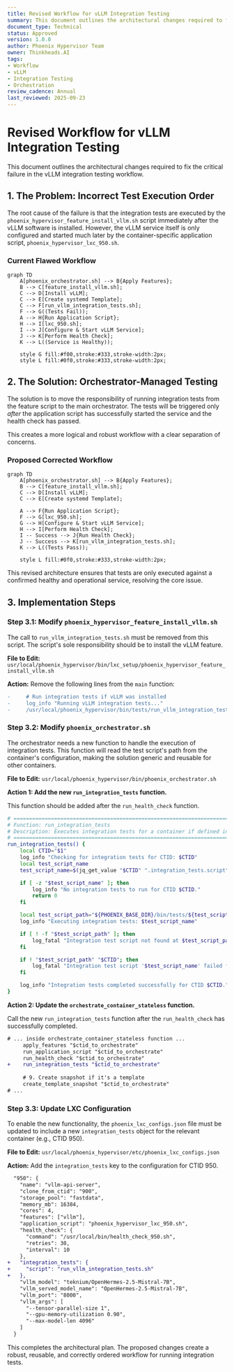 ```yaml
---
title: Revised Workflow for vLLM Integration Testing
summary: This document outlines the architectural changes required to fix the critical failure in the vLLM integration testing workflow.
document_type: Technical
status: Approved
version: 1.0.0
author: Phoenix Hypervisor Team
owner: Thinkheads.AI
tags:
- Workflow
- vLLM
- Integration Testing
- Orchestration
review_cadence: Annual
last_reviewed: 2025-09-23
---
```


# Revised Workflow for vLLM Integration Testing

This document outlines the architectural changes required to fix the critical failure in the vLLM integration testing workflow.

## 1. The Problem: Incorrect Test Execution Order

The root cause of the failure is that the integration tests are executed by the `phoenix_hypervisor_feature_install_vllm.sh` script immediately after the vLLM software is installed. However, the vLLM service itself is only configured and started much later by the container-specific application script, `phoenix_hypervisor_lxc_950.sh`.

### Current Flawed Workflow

```mermaid
graph TD
    A[phoenix_orchestrator.sh] --> B{Apply Features};
    B --> C[feature_install_vllm.sh];
    C --> D[Install vLLM];
    C --> E[Create systemd Template];
    C --> F[run_vllm_integration_tests.sh];
    F --> G((Tests Fail));
    A --> H{Run Application Script};
    H --> I[lxc_950.sh];
    I --> J[Configure & Start vLLM Service];
    J --> K[Perform Health Check];
    K --> L((Service is Healthy));

    style G fill:#f00,stroke:#333,stroke-width:2px;
    style L fill:#0f0,stroke:#333,stroke-width:2px;
```

## 2. The Solution: Orchestrator-Managed Testing

The solution is to move the responsibility of running integration tests from the feature script to the main orchestrator. The tests will be triggered only *after* the application script has successfully started the service and the health check has passed.

This creates a more logical and robust workflow with a clear separation of concerns.

### Proposed Corrected Workflow

```mermaid
graph TD
    A[phoenix_orchestrator.sh] --> B{Apply Features};
    B --> C[feature_install_vllm.sh];
    C --> D[Install vLLM];
    C --> E[Create systemd Template];
    
    A --> F{Run Application Script};
    F --> G[lxc_950.sh];
    G --> H[Configure & Start vLLM Service];
    H --> I[Perform Health Check];
    I -- Success --> J{Run Health Check};
    J -- Success --> K[run_vllm_integration_tests.sh];
    K --> L((Tests Pass));

    style L fill:#0f0,stroke:#333,stroke-width:2px;
```

This revised architecture ensures that tests are only executed against a confirmed healthy and operational service, resolving the core issue.


## 3. Implementation Steps

### Step 3.1: Modify `phoenix_hypervisor_feature_install_vllm.sh`

The call to `run_vllm_integration_tests.sh` must be removed from this script. The script's sole responsibility should be to install the vLLM feature.

**File to Edit:** `usr/local/phoenix_hypervisor/bin/lxc_setup/phoenix_hypervisor_feature_install_vllm.sh`

**Action:** Remove the following lines from the `main` function:

```diff
-     # Run integration tests if vLLM was installed
-     log_info "Running vLLM integration tests..."
-     /usr/local/phoenix_hypervisor/bin/tests/run_vllm_integration_tests.sh "$CTID"
```


### Step 3.2: Modify `phoenix_orchestrator.sh`

The orchestrator needs a new function to handle the execution of integration tests. This function will read the test script's path from the container's configuration, making the solution generic and reusable for other containers.

**File to Edit:** `usr/local/phoenix_hypervisor/bin/phoenix_orchestrator.sh`

**Action 1: Add the new `run_integration_tests` function.**

This function should be added after the `run_health_check` function.

```bash
# =====================================================================================
# Function: run_integration_tests
# Description: Executes integration tests for a container if defined in the configuration.
# =====================================================================================
run_integration_tests() {
    local CTID="$1"
    log_info "Checking for integration tests for CTID: $CTID"
    local test_script_name
    test_script_name=$(jq_get_value "$CTID" ".integration_tests.script" || echo "")

    if [ -z "$test_script_name" ]; then
        log_info "No integration tests to run for CTID $CTID."
        return 0
    fi

    local test_script_path="${PHOENIX_BASE_DIR}/bin/tests/${test_script_name}"
    log_info "Executing integration tests: $test_script_name"

    if [ ! -f "$test_script_path" ]; then
        log_fatal "Integration test script not found at $test_script_path."
    fi

    if ! "$test_script_path" "$CTID"; then
        log_fatal "Integration test script '$test_script_name' failed for CTID $CTID."
    fi

    log_info "Integration tests completed successfully for CTID $CTID."
}
```

**Action 2: Update the `orchestrate_container_stateless` function.**

Call the new `run_integration_tests` function after the `run_health_check` has successfully completed.

```diff
# ... inside orchestrate_container_stateless function ...
     apply_features "$ctid_to_orchestrate"
     run_application_script "$ctid_to_orchestrate"
     run_health_check "$ctid_to_orchestrate"
+    run_integration_tests "$ctid_to_orchestrate"
 
     # 9. Create snapshot if it's a template
     create_template_snapshot "$ctid_to_orchestrate"
# ...
```


### Step 3.3: Update LXC Configuration

To enable the new functionality, the `phoenix_lxc_configs.json` file must be updated to include a new `integration_tests` object for the relevant container (e.g., CTID 950).

**File to Edit:** `usr/local/phoenix_hypervisor/etc/phoenix_lxc_configs.json`

**Action:** Add the `integration_tests` key to the configuration for CTID 950.

```diff
  "950": {
    "name": "vllm-api-server",
    "clone_from_ctid": "900",
    "storage_pool": "fastdata",
    "memory_mb": 16384,
    "cores": 4,
    "features": ["vllm"],
    "application_script": "phoenix_hypervisor_lxc_950.sh",
    "health_check": {
      "command": "/usr/local/bin/health_check_950.sh",
      "retries": 30,
      "interval": 10
    },
+   "integration_tests": {
+     "script": "run_vllm_integration_tests.sh"
+   },
    "vllm_model": "teknium/OpenHermes-2.5-Mistral-7B",
    "vllm_served_model_name": "OpenHermes-2.5-Mistral-7B",
    "vllm_port": "8000",
    "vllm_args": [
      "--tensor-parallel-size 1",
      "--gpu-memory-utilization 0.90",
      "--max-model-len 4096"
    ]
  }
```

This completes the architectural plan. The proposed changes create a robust, reusable, and correctly ordered workflow for running integration tests.
